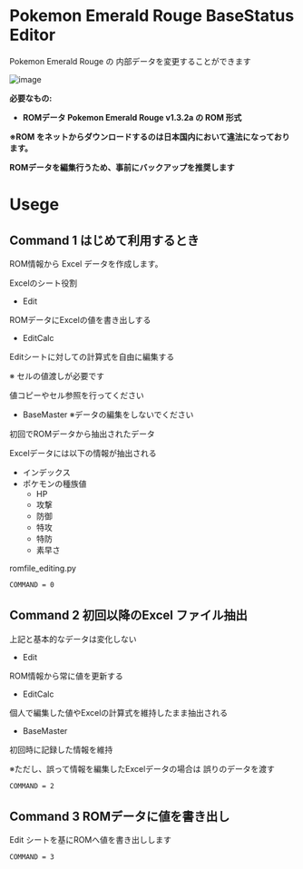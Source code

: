 # Pokemon Emerald Rouge BaseStatus Editor

Pokemon Emerald Rouge の 内部データを変更することができます

![image](https://github.com/Jastin-Infj/PokemonEditBaseStatus/assets/34806778/948b9766-9299-4fe3-88af-d1a6481d111d)


**必要なもの:**

- **ROMデータ Pokemon Emerald Rouge v1.3.2a の ROM 形式**

**※ROM をネットからダウンロードするのは日本国内において違法になっております。**

**ROMデータを編集行うため、事前にバックアップを推奨します**

# Usege

## Command 1 はじめて利用するとき

ROM情報から Excel データを作成します。

Excelのシート役割

- Edit

ROMデータにExcelの値を書き出しする

- EditCalc

Editシートに対しての計算式を自由に編集する

※ セルの値渡しが必要です

値コピーやセル参照を行ってください

- BaseMaster ※データの編集をしないでください

初回でROMデータから抽出されたデータ

Excelデータには以下の情報が抽出される

- インデックス
- ポケモンの種族値
    - HP
    - 攻撃
    - 防御
    - 特攻
    - 特防
    - 素早さ

romfile_editing.py

```bash
COMMAND = 0
```

## Command 2 初回以降のExcel ファイル抽出

上記と基本的なデータは変化しない

- Edit

ROM情報から常に値を更新する

- EditCalc

個人で編集した値やExcelの計算式を維持したまま抽出される

- BaseMaster

初回時に記録した情報を維持

※ただし、誤って情報を編集したExcelデータの場合は 誤りのデータを渡す

```bash
COMMAND = 2
```

## Command 3 ROMデータに値を書き出し

Edit シートを基にROMへ値を書き出しします

```bash
COMMAND = 3
```
